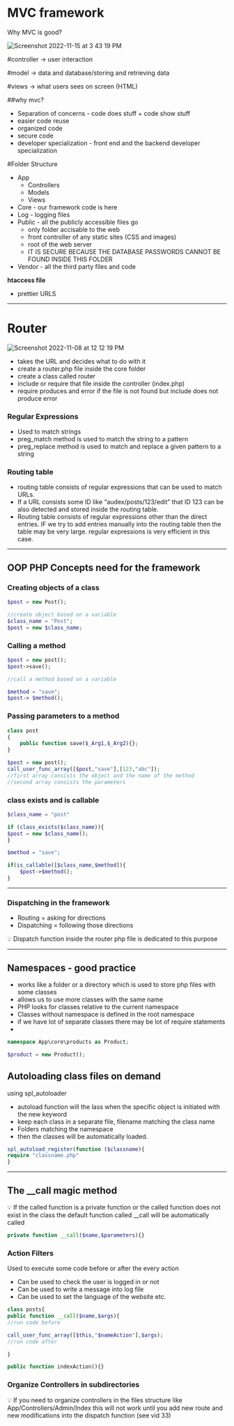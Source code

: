 # MVC framework

Why MVC is good?

![Screenshot 2022-11-15 at 3 43 19 PM](https://user-images.githubusercontent.com/89836213/201893124-aeed896b-4c2f-4505-81c5-684ee016523a.png)


#controller -> user interaction 

#model -> data and database/storing and retrieving data

#views -> what users sees on screen (HTML)

##why mvc?

- Separation of concerns - code does stuff + code show stuff
- easier code reuse
- organized code
- secure code
- developer specialization - front end and the backend developer specialization

#Folder Structure

- App
    - Controllers
    - Models
    - Views
- Core - our framework code is here
- Log - logging files
- Public - all the publicly accessible files go
    - only folder accisable to the web
    - front controller of any static sites (CSS and images)
    - root of the web server
    - IT IS SECURE BECAUSE THE DATABASE PASSWORDS CANNOT BE FOUND INSIDE THIS FOLDER
- Vendor - all the third party files and code

  

**htaccess file**

- prettier URLS

---

# Router

![Screenshot 2022-11-08 at 12 12 19 PM](https://user-images.githubusercontent.com/89836213/201893220-a84b1c95-7e75-45d9-b54a-7bd0b8275138.png)


- takes the URL and decides what to do with it
- create a router.php file inside the core folder
- create a class called router
- include or require that file inside the controller (index.php)
- require produces and error if the file is not found but include does not produce error

### Regular Expressions

- Used to match strings
- preg_match method is used to match the string to a pattern
- preg_replace method is used to match and replace a given pattern to a string

### Routing table

- routing table consists of regular expressions that can be used to match URLs.
- If a URL consists some ID like “audex/posts/123/edit” that ID 123 can be also detected and stored inside the routing table.
- Routing table consists of regular expressions other than the direct entries. IF we try to add entries manually into the routing table then the table may be very large. regular expressions is very efficient in this case.

---

## OOP PHP Concepts need for the framework

### Creating objects of a class

```php
$post = new Post();

//create object based on a variable
$class_name = "Post";
$post = new $class_name;
```

### Calling a method

```php
$post = new post();
$post->save();

//call a method based on a variable

$method = "save";
$post-> $method();
```

### Passing parameters to a method

```php
class post
{
	public function save($_Arg1,$_Arg2){};
}

$post = new post();
call_user_func_array([$post,"save"],[123,"abc"]); 
//first array consists the object and the name of the method
//second array consists the parameters
```

### class exists and is callable

```php
$class_name = "post"

if (class_exists($class_name)){
$post = new $class_name();
}

$method = "save";

if(is_callable([$class_name,$method]){
	$post->$method();
}
```

---

### Dispatching in the framework

- Routing = asking for directions
- Dispatching = following those directions

<aside>
💡 Dispatch function inside the router php file is dedicated to this purpose

</aside>

---

## Namespaces - good practice

- works like a folder or a directory which is used to store php files with some classes
- allows us to use more classes with the same name
- PHP looks for classes relative to the current namespace
- Classes without namespace is defined in the root namespace
- if we have lot of separate classes there may be lot of require statements
- 

```php
namespace App\core\products as Product;

$product = new Product();
```

## Autoloading class files on demand

using spl_autoloader

- autoload function will the lass when the specific object is initiated with the new keyword
- keep each class in a separate file, filename matching the class name
- Folders matching the namespace
- then the classes will be automatically loaded.

```php
spl_autoload_register(function ($classname){
require "classname.php"
}
```

---

## The __call magic method

<aside>
💡 If the called function is a private function or the called function does not exist in the class the default function called __call will be automatically called

</aside>

```php
private function __call($name,$parameters){}
```

### Action Filters

Used to execute some code before or after the every action

- Can be used to check the user is logged in or not
- Can be used to write a message into log file
- Can be used to set the language of the website etc.

```php
class posts{
public function __call($name,$args){
//run code before

call_user_func_array([$this,"$nameAction"],$args);
//run code after

}

public function indexAction(){}
```

### Organize Controllers in subdirectories

 

<aside>
💡 If you need to organize controllers in the files structure like App/Controllers/Admin/Index this will not work until you add new route and new modifications into the dispatch function (see vid 33)

</aside>
